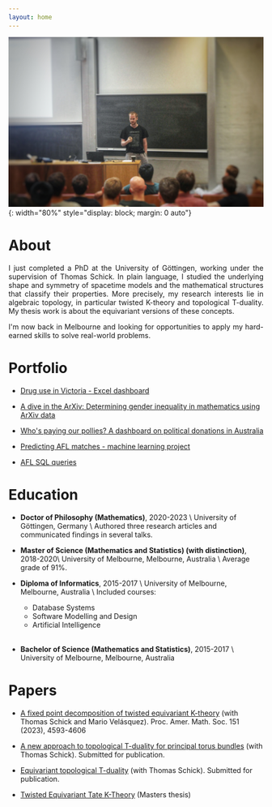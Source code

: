 ```yaml
---
layout: home
---
```


<!--
![profilepic](docs/assets/profile.png){: width="300" style="float: left; margin-right: 3em;"}
-->

![ytmpic](docs/assets/ytm2.jpg){: width="80%" style="display: block; margin: 0 auto"}

# About

<p align="justify">
I just completed a PhD at the University of Göttingen, working under the supervision of Thomas Schick. 
In plain language, I studied the underlying shape and symmetry of spacetime models and the mathematical structures that classify their properties.
More precisely, my research interests lie in algebraic topology, in particular twisted K-theory and topological T-duality.
My thesis work is about the equivariant versions of these concepts.
</p>

<p align="justify">
I'm now back in Melbourne and looking for opportunities to apply my hard-earned skills to solve real-world problems.
</p>

# Portfolio

- [Drug use in Victoria - Excel dashboard](/portfolio/drugs-victoria)

- [A dive in the ArXiv: Determining gender inequality in mathematics using ArXiv data](/portfolio/arxiv-gender)

- [Who's paying our pollies? A dashboard on political donations in Australia](/portfolio/political-donations)

- [Predicting AFL matches - machine learning project](/portfolio/afl-prediction)
  
- [AFL SQL queries](/portfolio/afl-sql)


# Education

- **Doctor of Philosophy (Mathematics)**, 2020-2023 \\
University of Göttingen, Germany \\
Authored three research articles and communicated findings in several talks.

- **Master of Science (Mathematics and Statistics) (with distinction)**, 2018-2020\\
University of Melbourne, Melbourne, Australia \\
Average grade of 91%.

- **Diploma of Informatics**, 2015-2017 \\
University of Melbourne, Melbourne, Australia \\
Included courses:
    - Database Systems
    - Software Modelling and Design
    - Artificial Intelligence   
&nbsp; 

- **Bachelor of Science (Mathematics and Statistics)**, 2015-2017 \\
University of Melbourne, Melbourne, Australia


# Papers

- [A fixed point decomposition of twisted equivariant K-theory](https://arxiv.org/abs/2202.05788) (with Thomas Schick and Mario Velásquez). Proc. Amer. Math. Soc. 151 (2023), 4593-4606

- [A new approach to topological T-duality for principal torus bundles](https://arxiv.org/abs/2104.05984) (with Thomas Schick). Submitted for publication.

- [Equivariant topological T-duality](https://arxiv.org/abs/2310.06064) (with Thomas Schick). Submitted for publication.

- [Twisted Equivariant Tate K-Theory](https://arxiv.org/abs/1912.02374) (Masters thesis)



